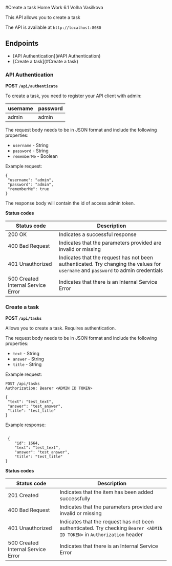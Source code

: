 #Create a task Home Work 6.1 Volha Vasilkova

This API allows you to create a task

The API is available at `http://localhost:8080`

## Endpoints 

- [API Authentication](#API Authentication)
- [Create a task](#Create a task)

### API Authentication

**POST `/api/authenticate`**

To create a task, you need to register your API client with admin:

|username |password  |
|---------|----------|
|admin    |    admin |

The request body needs to be in JSON format and include the following properties:

 - `username` - String
 - `password` - String
 - `rememberMe` - Boolean
 
 Example request:

 ```
 {
  "username": "admin",
  "password": "admin",
  "rememberMe": true
}
 ```

The response body will contain the id of access admin token. 

**Status codes**

| Status code                        | Description                                                                                                                       |
| ---------------------------------- | --------------------------------------------------------------------------------------------------------------------------------- |
| 200 OK                             | Indicates a successful response                                                                                                   |
| 400 Bad Request                    | Indicates that the parameters provided are invalid or missing                                                                     |
| 401 Unauthorized                   | Indicates that the request has not been authenticated. Try changing the values for `username` and `password` to admin credentials |
| 500 Created Internal Service Error | Indicates that there is an Internal Service Error                                                                                 |


### Create a task

**POST `/api/tasks`**

Allows you to create a task. Requires authentication.

The request body needs to be in JSON format and include the following properties:

 - `text` - String
 - `answer` - String
 - `title` - String
 

 Example request:

 ```
POST /api/tasks
Authorization: Bearer <ADMIN ID TOKEN>
 
 {
  "text": "test_text",
  "answer": "test_answer",
  "title": "test_title"
}
 ```
 
 
 Example response:

```
 
 {
    "id": 1664,
    "text": "test_text",
    "answer": "test_answer",
    "title": "test_title"
}

```
 
 **Status codes**
 
| Status code                        | Description                                                                                                             |
| ---------------------------------- | ----------------------------------------------------------------------------------------------------------------------- |
| 201 Created                        | Indicates that the item has been added successfully                                                                     |
| 400 Bad Request                    | Indicates that the parameters provided are invalid or missing                                                           |
| 401 Unauthorized                   | Indicates that the request has not been authenticated. Try checking `Bearer <ADMIN ID TOKEN>` in `Authorization` header |
| 500 Created Internal Service Error | Indicates that there is an Internal Service Error                                                                       |